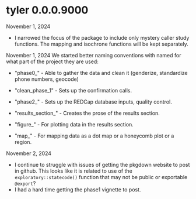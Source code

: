 # tyler 0.0.0.9000


November 1, 2024
* I narrowed the focus of the package to include only mystery caller study functions.  The mapping and isochrone functions will be kept separately.  

November 1, 2024
We started better naming conventions with named for what part of the project they are used:

* "phase0_" - Able to gather the data and clean it (genderize, standardize phone numbers, geocode)
* "clean_phase_1" - Sets up the confirmation calls.  
* "phase2_" - Sets up the REDCap database inputs, quality control.  

* "results_section_" - Creates the prose of the results section.  
* "figure_" - For plotting data in the results section.  
* "map_" - For mapping data as a dot map or a honeycomb plot or a region.  


November 2, 2024
* I continue to struggle with issues of getting the pkgdown website to post in github.  This looks like it is related to use of the `exploratory::statecode()` function that may not be public or exportable `@export`?
* I had a hard time getting the phase1 vignette to post.  

